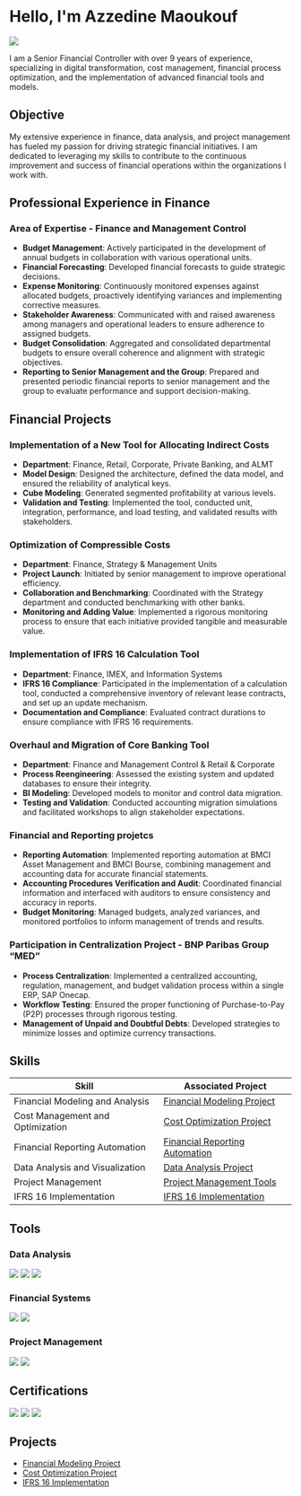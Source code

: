 # Hello, I'm Azzedine Maoukouf
<a href="https://linkedin.com/in/azzedine-maoukouf"><img src="https://img.shields.io/badge/-LinkedIn-0072b1?&style=for-the-badge&logo=linkedin&logoColor=white" /></a>

I am a Senior Financial Controller with over 9 years of experience, specializing in digital transformation, cost management, financial process optimization, and the implementation of advanced financial tools and models.

## Objective

My extensive experience in finance, data analysis, and project management has fueled my passion for driving strategic financial initiatives. I am dedicated to leveraging my skills to contribute to the continuous improvement and success of financial operations within the organizations I work with.

## Professional Experience in Finance

### Area of Expertise - Finance and Management Control

- **Budget Management**: Actively participated in the development of annual budgets in collaboration with various operational units.
- **Financial Forecasting**: Developed financial forecasts to guide strategic decisions.
- **Expense Monitoring**: Continuously monitored expenses against allocated budgets, proactively identifying variances and implementing corrective measures.
- **Stakeholder Awareness**: Communicated with and raised awareness among managers and operational leaders to ensure adherence to assigned budgets.
- **Budget Consolidation**: Aggregated and consolidated departmental budgets to ensure overall coherence and alignment with strategic objectives.
- **Reporting to Senior Management and the Group**: Prepared and presented periodic financial reports to senior management and the group to evaluate performance and support decision-making.


## Financial Projects

### Implementation of a New Tool for Allocating Indirect Costs

- **Department**: Finance, Retail, Corporate, Private Banking, and ALMT
- **Model Design**: Designed the architecture, defined the data model, and ensured the reliability of analytical keys.
- **Cube Modeling**: Generated segmented profitability at various levels.
- **Validation and Testing**: Implemented the tool, conducted unit, integration, performance, and load testing, and validated results with stakeholders.

### Optimization of Compressible Costs

- **Department**: Finance, Strategy & Management Units
- **Project Launch**: Initiated by senior management to improve operational efficiency.
- **Collaboration and Benchmarking**: Coordinated with the Strategy department and conducted benchmarking with other banks.
- **Monitoring and Adding Value**: Implemented a rigorous monitoring process to ensure that each initiative provided tangible and measurable value.

### Implementation of IFRS 16 Calculation Tool

- **Department**: Finance, IMEX, and Information Systems
- **IFRS 16 Compliance**: Participated in the implementation of a calculation tool, conducted a comprehensive inventory of relevant lease contracts, and set up an update mechanism.
- **Documentation and Compliance**: Evaluated contract durations to ensure compliance with IFRS 16 requirements.

### Overhaul and Migration of Core Banking Tool

- **Department**: Finance and Management Control & Retail & Corporate
- **Process Reengineering**: Assessed the existing system and updated databases to ensure their integrity.
- **BI Modeling**: Developed models to monitor and control data migration.
- **Testing and Validation**: Conducted accounting migration simulations and facilitated workshops to align stakeholder expectations.


### Financial and Reporting projetcs

- **Reporting Automation**: Implemented reporting automation at BMCI Asset Management and BMCI Bourse, combining management and accounting data for accurate financial statements.
- **Accounting Procedures Verification and Audit**: Coordinated financial information and interfaced with auditors to ensure consistency and accuracy in reports.
- **Budget Monitoring**: Managed budgets, analyzed variances, and monitored portfolios to inform management of trends and results.

### Participation in Centralization Project - BNP Paribas Group “MED”

- **Process Centralization**: Implemented a centralized accounting, regulation, management, and budget validation process within a single ERP, SAP Onecap.
- **Workflow Testing**: Ensured the proper functioning of Purchase-to-Pay (P2P) processes through rigorous testing.
- **Management of Unpaid and Doubtful Debts**: Developed strategies to minimize losses and optimize currency transactions.


## Skills

| Skill                                         | Associated Project                          |
|-----------------------------------------------|---------------------------------------------|
| Financial Modeling and Analysis               | <a href="https://github.com/azzedine-maoukouf/financial-modeling">Financial Modeling Project</a>|
| Cost Management and Optimization              | <a href="https://github.com/azzedine-maoukouf/cost-optimization">Cost Optimization Project</a>|
| Financial Reporting Automation                | <a href="https://github.com/azzedine-maoukouf/financial-reporting">Financial Reporting Automation</a>|
| Data Analysis and Visualization               | <a href="https://github.com/azzedine-maoukouf/data-analysis">Data Analysis Project</a>|
| Project Management                            | <a href="https://github.com/azzedine-maoukouf/project-management">Project Management Tools</a>|
| IFRS 16 Implementation                        | <a href="https://github.com/azzedine-maoukouf/ifrs16-implementation">IFRS 16 Implementation</a>|

## Tools

### Data Analysis
<div>
    <img src="https://img.shields.io/badge/-Power_BI-F2C811?&style=for-the-badge&logo=Power-BI&logoColor=white" />
    <img src="https://img.shields.io/badge/-Python-3776AB?&style=for-the-badge&logo=Python&logoColor=white" />
    <img src="https://img.shields.io/badge/-SQL-003B57?&style=for-the-badge&logo=MySQL&logoColor=white" />
</div>

### Financial Systems
<div>
    <img src="https://img.shields.io/badge/-SAP-0FAAFF?&style=for-the-badge&logo=SAP&logoColor=white" />
    <img src="https://img.shields.io/badge/-SAGE-8D2672?&style=for-the-badge&logo=Sage&logoColor=white" />
</div>

### Project Management
<div>
    <img src="https://img.shields.io/badge/-JIRA-0052CC?&style=for-the-badge&logo=Jira&logoColor=white" />
    <img src="https://img.shields.io/badge/-Trello-0079BF?&style=for-the-badge&logo=Trello&logoColor=white" />
</div>

## Certifications

<div>
<img src="https://img.shields.io/badge/-Data_Science-FF4500?&style=for-the-badge&logo=Coursera&logoColor=white" />
<img src="https://img.shields.io/badge/-Credit_Risk_Modeling-007ACC?&style=for-the-badge&logo=Udemy&logoColor=white" />
<img src="https://img.shields.io/badge/-Financial_Reporting_with_Power_BI-00A1F1?&style=for-the-badge&logo=LinkedIn&logoColor=white" />
</div>

## Projects

- [Financial Modeling Project](https://github.com/azzedine-maoukouf/financial-modeling)
- [Cost Optimization Project](https://github.com/azzedine-maoukouf/cost-optimization)
- [IFRS 16 Implementation](https://github.com/azzedine-maoukouf/ifrs16-implementation)
